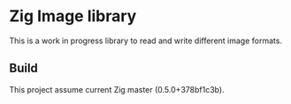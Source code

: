 # Zig Image library

This is a work in progress library to read and write different image formats.

## Build

This project assume current Zig master (0.5.0+378bf1c3b).